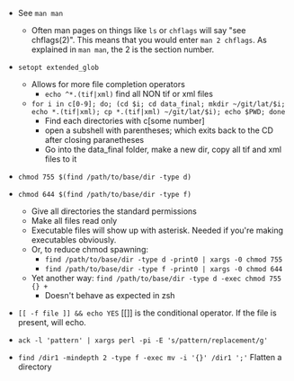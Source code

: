 * See `man man`
  * Often man pages on things like `ls` or `chflags` will say "see chflags(2)". This means that you would enter `man 2 chflags`. As explained in `man man`, the 2 is the section number. 
* `setopt extended_glob`
  * Allows for more file completion operators
    * `echo ^*.(tif|xml)` find all NON tif or xml files
  * `for i in c[0-9]; do; (cd $i; cd data_final; mkdir ~/git/lat/$i; echo *.(tif|xml); cp *.(tif|xml) ~/git/lat/$i); echo $PWD; done`
    *  Find each directories with c[some number]
    *  open a subshell with parentheses; which exits back to the CD after closing paranetheses
    *  Go into the data_final folder, make a new dir, copy all tif and xml files to it

* `chmod 755 $(find /path/to/base/dir -type d)`
* `chmod 644 $(find /path/to/base/dir -type f)`
  * Give all directories the standard permissions
  * Make all files read only
  * Executable files will show up with asterisk. Needed if you're making executables obviously.
  * Or, to reduce chmod spawning:
    * `find /path/to/base/dir -type d -print0 | xargs -0 chmod 755`
    * `find /path/to/base/dir -type f -print0 | xargs -0 chmod 644`
  * Yet another way: `find /path/to/base/dir -type d -exec chmod 755 {} +`
    * Doesn't behave as expected in zsh

* `[[ -f file ]] && echo YES` [[]] is the conditional operator. If the file is present, will echo.
*  `ack -l 'pattern' | xargs perl -pi -E 's/pattern/replacement/g'`
*  `find /dir1 -mindepth 2 -type f -exec mv -i '{}' /dir1 ';'` Flatten a directory
